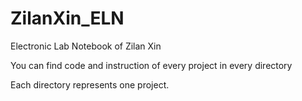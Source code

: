 # ZilanXin_ELN
Electronic Lab Notebook of Zilan Xin

You can find code and instruction of every project in every directory 

Each directory represents one project.
